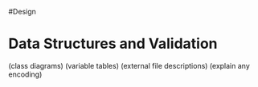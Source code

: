 #Design
# Data Structures and Validation

(class diagrams)
(variable tables)
(external file descriptions)
(explain any encoding)

